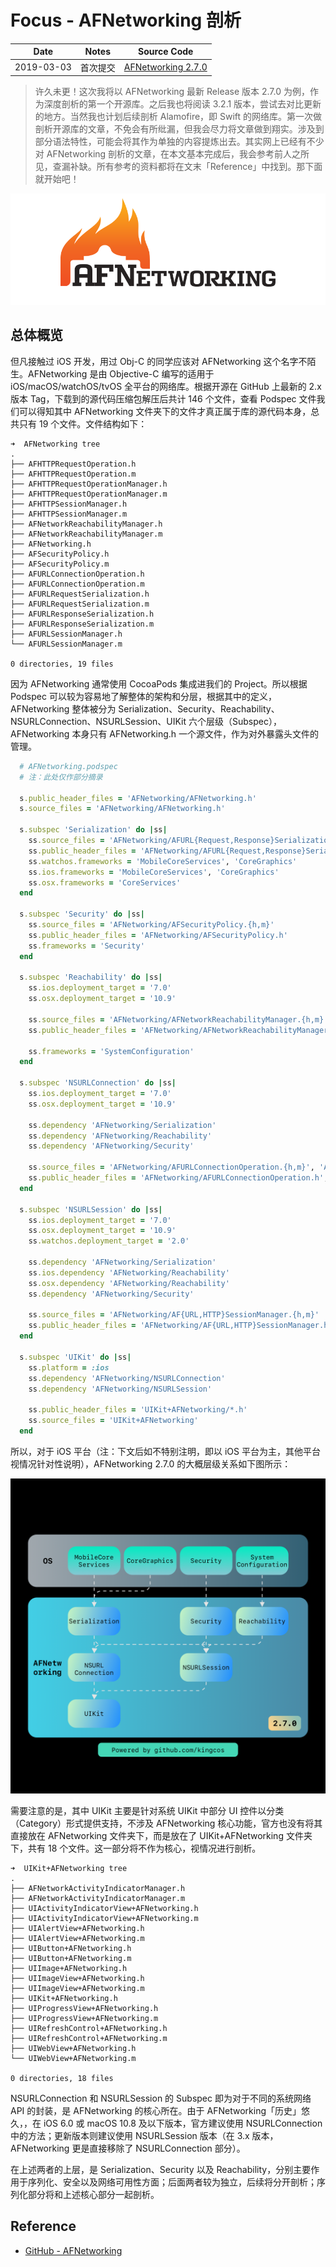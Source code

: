 # Focus - AFNetworking 剖析

| Date | Notes | Source Code |
|:-----:|:-----:|:-----:|
| 2019-03-03 | 首次提交 | [AFNetworking 2.7.0](https://github.com/AFNetworking/AFNetworking/releases/tag/2.7.0) |

> 许久未更！这次我将以 AFNetworking 最新 Release 版本 2.7.0 为例，作为深度剖析的第一个开源库。之后我也将阅读 3.2.1 版本，尝试去对比更新的地方。当然我也计划后续剖析 Alamofire，即 Swift 的网络库。第一次做剖析开源库的文章，不免会有所纰漏，但我会尽力将文章做到翔实。涉及到部分语法特性，可能会将其作为单独的内容提炼出去。其实网上已经有不少对 AFNetworking 剖析的文章，在本文基本完成后，我会参考前人之所见，查漏补缺。所有参考的资料都将在文末「Reference」中找到。那下面就开始吧！

![](afnetworking-logo.png)

## 总体概览

但凡接触过 iOS 开发，用过 Obj-C 的同学应该对 AFNetworking 这个名字不陌生。AFNetworking 是由 Objective-C 编写的适用于 iOS/macOS/watchOS/tvOS 全平台的网络库。根据开源在 GitHub 上最新的 2.x 版本 Tag，下载到的源代码压缩包解压后共计 146 个文件，查看 Podspec 文件我们可以得知其中 AFNetworking 文件夹下的文件才真正属于库的源代码本身，总共只有 19 个文件。文件结构如下：

```
➜  AFNetworking tree
.
├── AFHTTPRequestOperation.h
├── AFHTTPRequestOperation.m
├── AFHTTPRequestOperationManager.h
├── AFHTTPRequestOperationManager.m
├── AFHTTPSessionManager.h
├── AFHTTPSessionManager.m
├── AFNetworkReachabilityManager.h
├── AFNetworkReachabilityManager.m
├── AFNetworking.h
├── AFSecurityPolicy.h
├── AFSecurityPolicy.m
├── AFURLConnectionOperation.h
├── AFURLConnectionOperation.m
├── AFURLRequestSerialization.h
├── AFURLRequestSerialization.m
├── AFURLResponseSerialization.h
├── AFURLResponseSerialization.m
├── AFURLSessionManager.h
└── AFURLSessionManager.m

0 directories, 19 files
```

因为 AFNetworking 通常使用 CocoaPods 集成进我们的 Project。所以根据 Podspec 可以较为容易地了解整体的架构和分层，根据其中的定义，AFNetworking 整体被分为 Serialization、Security、Reachability、NSURLConnection、NSURLSession、UIKit 六个层级（Subspec），AFNetworking 本身只有 AFNetworking.h 一个源文件，作为对外暴露头文件的管理。

```ruby
  # AFNetworking.podspec
  # 注：此处仅作部分摘录

  s.public_header_files = 'AFNetworking/AFNetworking.h'
  s.source_files = 'AFNetworking/AFNetworking.h'

  s.subspec 'Serialization' do |ss|
    ss.source_files = 'AFNetworking/AFURL{Request,Response}Serialization.{h,m}'
    ss.public_header_files = 'AFNetworking/AFURL{Request,Response}Serialization.h'
    ss.watchos.frameworks = 'MobileCoreServices', 'CoreGraphics'
    ss.ios.frameworks = 'MobileCoreServices', 'CoreGraphics'
    ss.osx.frameworks = 'CoreServices'
  end

  s.subspec 'Security' do |ss|
    ss.source_files = 'AFNetworking/AFSecurityPolicy.{h,m}'
    ss.public_header_files = 'AFNetworking/AFSecurityPolicy.h'
    ss.frameworks = 'Security'
  end

  s.subspec 'Reachability' do |ss|
    ss.ios.deployment_target = '7.0'
    ss.osx.deployment_target = '10.9'

    ss.source_files = 'AFNetworking/AFNetworkReachabilityManager.{h,m}'
    ss.public_header_files = 'AFNetworking/AFNetworkReachabilityManager.h'

    ss.frameworks = 'SystemConfiguration'
  end

  s.subspec 'NSURLConnection' do |ss|
    ss.ios.deployment_target = '7.0'
    ss.osx.deployment_target = '10.9'

    ss.dependency 'AFNetworking/Serialization'
    ss.dependency 'AFNetworking/Reachability'
    ss.dependency 'AFNetworking/Security'

    ss.source_files = 'AFNetworking/AFURLConnectionOperation.{h,m}', 'AFNetworking/AFHTTPRequestOperation.{h,m}', 'AFNetworking/AFHTTPRequestOperationManager.{h,m}'
    ss.public_header_files = 'AFNetworking/AFURLConnectionOperation.h', 'AFNetworking/AFHTTPRequestOperation.h', 'AFNetworking/AFHTTPRequestOperationManager.h'
  end

  s.subspec 'NSURLSession' do |ss|
    ss.ios.deployment_target = '7.0'
    ss.osx.deployment_target = '10.9'
    ss.watchos.deployment_target = '2.0'
    
    ss.dependency 'AFNetworking/Serialization'
    ss.ios.dependency 'AFNetworking/Reachability'
    ss.osx.dependency 'AFNetworking/Reachability'
    ss.dependency 'AFNetworking/Security'

    ss.source_files = 'AFNetworking/AF{URL,HTTP}SessionManager.{h,m}'
    ss.public_header_files = 'AFNetworking/AF{URL,HTTP}SessionManager.h'
  end

  s.subspec 'UIKit' do |ss|
    ss.platform = :ios
    ss.dependency 'AFNetworking/NSURLConnection'
    ss.dependency 'AFNetworking/NSURLSession'

    ss.public_header_files = 'UIKit+AFNetworking/*.h'
    ss.source_files = 'UIKit+AFNetworking'
  end
```

所以，对于 iOS 平台（注：下文后如不特别注明，即以 iOS 平台为主，其他平台视情况针对性说明），AFNetworking 2.7.0 的大概层级关系如下图所示：

![](1.png)


需要注意的是，其中 UIKit 主要是针对系统 UIKit 中部分 UI 控件以分类（Category）形式提供支持，不涉及 AFNetworking 核心功能，官方也没有将其直接放在 AFNetworking 文件夹下，而是放在了 UIKit+AFNetworking 文件夹下，共有 18 个文件。这一部分将不作为核心，视情况进行剖析。

```
➜  UIKit+AFNetworking tree
.
├── AFNetworkActivityIndicatorManager.h
├── AFNetworkActivityIndicatorManager.m
├── UIActivityIndicatorView+AFNetworking.h
├── UIActivityIndicatorView+AFNetworking.m
├── UIAlertView+AFNetworking.h
├── UIAlertView+AFNetworking.m
├── UIButton+AFNetworking.h
├── UIButton+AFNetworking.m
├── UIImage+AFNetworking.h
├── UIImageView+AFNetworking.h
├── UIImageView+AFNetworking.m
├── UIKit+AFNetworking.h
├── UIProgressView+AFNetworking.h
├── UIProgressView+AFNetworking.m
├── UIRefreshControl+AFNetworking.h
├── UIRefreshControl+AFNetworking.m
├── UIWebView+AFNetworking.h
└── UIWebView+AFNetworking.m

0 directories, 18 files
```

NSURLConnection 和 NSURLSession 的 Subspec 即为对于不同的系统网络 API 的封装，是 AFNetworking 的核心所在。由于 AFNetworking「历史」悠久，，在 iOS 6.0 或 macOS 10.8 及以下版本，官方建议使用 NSURLConnection 中的方法；更新版本则建议使用 NSURLSession 版本（在 3.x 版本，AFNetworking 更是直接移除了 NSURLConnection 部分）。

在上述两者的上层，是 Serialization、Security 以及 Reachability，分别主要作用于序列化、安全以及网络可用性方面；后面两者较为独立，后续将分开剖析；序列化部分将和上述核心部分一起剖析。
























## Reference

- [GitHub - AFNetworking](https://github.com/AFNetworking/AFNetworking)